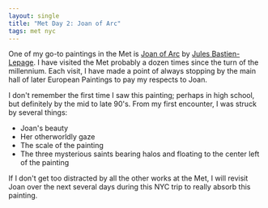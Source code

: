 ```yaml
---
layout: single
title: "Met Day 2: Joan of Arc"
tags: met nyc
---
```

One of my go-to paintings in the Met is [Joan of Arc](http://metmuseum.org/toah/works-of-art/89.21.1) by [Jules Bastien-Lepage](https://en.wikipedia.org/wiki/Jules_Bastien-Lepage). I have visited the Met probably a dozen times since the turn of the millennium. Each visit, I have made a point of always stopping by the main hall of later European Paintings to pay my respects to Joan. 

I don't remember the first time I saw this painting; perhaps in high school, but definitely by the mid to late 90's. From my first encounter, I was struck by several things:

 * Joan's beauty
 * Her otherworldly gaze
 * The scale of the painting
 * The three mysterious saints bearing halos and floating to the center left of the painting

If I don't get too distracted by all the other works at the Met, I will revisit Joan over the next several days during this NYC trip to really absorb this painting.